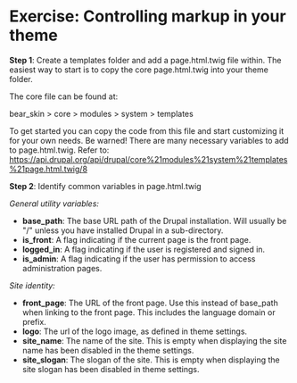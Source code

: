 # Exercise: Controlling markup in your theme

**Step 1**: Create a templates folder and add a page.html.twig file within.
The easiest way to start is to copy the core page.html.twig into your theme folder.

The core file can be found at:

bear_skin > core > modules > system > templates

To get started you can copy the code from this file and start customizing it for your own needs. Be warned! There are many necessary variables to add to page.html.twig. Refer to: https://api.drupal.org/api/drupal/core%21modules%21system%21templates%21page.html.twig/8

**Step 2**: Identify common variables in page.html.twig

*General utility variables:*

* **base_path**: The base URL path of the Drupal installation. Will usually be "/" unless you have installed Drupal in a sub-directory.
* **is_front**: A flag indicating if the current page is the front page.
* **logged_in**: A flag indicating if the user is registered and signed in.
* **is_admin**: A flag indicating if the user has permission to access administration pages.


*Site identity:*

* **front_page**: The URL of the front page. Use this instead of base_path when linking to the front page. 
This includes the language domain or prefix.
* **logo**: The url of the logo image, as defined in theme settings.
* **site_name**: The name of the site. This is empty when displaying the site name has been disabled in the theme
 settings.
* **site_slogan**: The slogan of the site. This is empty when displaying the site slogan has been disabled in theme
settings.